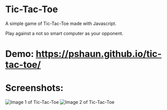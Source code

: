 # Tic-Tac-Toe
A simple game of Tic-Tac-Toe made with Javascript.

Play against a not so smart computer as your opponent. 

# Demo: https://pshaun.github.io/tic-tac-toe/

# Screenshots: 
![Image 1 of Tic-Tac-Toe](https://i.imgur.com/LOPDGEX.png)
![Image 2 of Tic-Tac-Toe](https://i.imgur.com/PCpljo1.png)




